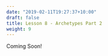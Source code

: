 ```yaml
---
date: "2019-02-11T19:27:37+10:00"
draft: false
title: Lesson 8 - Archetypes Part 2
weight: 9
---
```


Coming Soon!
